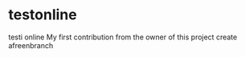 # testonline
testi online 
My first contribution from the owner of this project
 create afreenbranch 